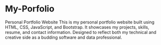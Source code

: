 # My-Porfolio
Personal Portfolio Website
This is my personal portfolio website built using HTML, CSS, JavaScript, and Bootstrap. It showcases my projects, skills, resume, and contact information. Designed to reflect both my technical and creative side as a budding software and data professional.
